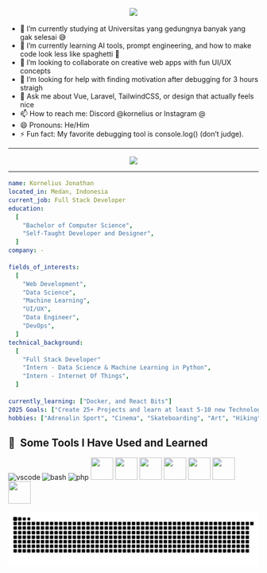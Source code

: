 <p align="center"> 
  <img src="https://capsule-render.vercel.app/api?text=HiKak!🕹️&animation=fadeIn&type=waving&color=gradient&height=100"/> 
</p>

<!--
**Kornelius1/Kornelius1** is a ✨ _special_ ✨ repository because its `README.md` (this file) appears on your GitHub profile.
-->
- 🔭 I’m currently studying at Universitas yang gedungnya banyak yang gak selesai 😅
- 🌱 I’m currently learning AI tools, prompt engineering, and how to make code look less like spaghetti 🍝
- 👯 I’m looking to collaborate on creative web apps with fun UI/UX concepts
- 🤔 I’m looking for help with finding motivation after debugging for 3 hours straigh
- 💬 Ask me about Vue, Laravel, TailwindCSS, or design that actually feels nice
- 📫 How to reach me: Discord @kornelius or Instagram @
- 😄 Pronouns: He/Him
- ⚡ Fun fact: My favorite debugging tool is console.log() (don’t judge).

---
<div align="center">
  <img align="center" height=200 src="https://media3.giphy.com/media/BVSMbtX5ZRGqwnCQnX/giphy.gif"/>
</div>

---
```yaml 
name: Kornelius Jonathan
located_in: Medan, Indonesia
current_job: Full Stack Developer
education:
  [
    "Bachelor of Computer Science",
    "Self-Taught Developer and Designer",
  ]
company: -

fields_of_interests:
  [
    "Web Development",
    "Data Science",
    "Machine Learning",
    "UI/UX",
    "Data Engineer",
    "DevOps",
  ]
technical_background:
  [
    "Full Stack Developer"
    "Intern - Data Science & Machine Learning in Python",
    "Intern - Internet Of Things",
  ]
  
currently_learning: ["Docker, and React Bits"]
2025 Goals: ["Create 25+ Projects and learn at least 5-10 new Technologies."]
hobbies: ["Adrenalin Sport", "Cinema", "Skateboarding", "Art", "Hiking"]
```
<!-- https://devicon.dev/ -->
<h2> 🚀 &nbsp;Some Tools I Have Used and Learned</h2>
<p align="left">
<img src="https://cdn.jsdelivr.net/gh/devicons/devicon/icons/vscode/vscode-original.svg" alt="vscode" width="45" height="45"/>
<img src="https://cdn.jsdelivr.net/gh/devicons/devicon/icons/bash/bash-original.svg" alt="bash" width="45" height="45"/>
<img src="https://cdn.jsdelivr.net/gh/devicons/devicon/icons/php/php-original.svg" alt="php" width="45" height="45"/>
<img src="https://cdn.jsdelivr.net/gh/devicons/devicon@latest/icons/react/react-original.svg" width="45" height="45"/>
<i class="devicon-laravel-original-wordmark" width="45" height="45"></i>
<img src="https://cdn.jsdelivr.net/gh/devicons/devicon@latest/icons/vuejs/vuejs-original-wordmark.svg" width="45" height="45"/>
<img src="https://cdn.jsdelivr.net/gh/devicons/devicon@latest/icons/javascript/javascript-original.svg" width="45" height="45"/>
<img src="https://cdn.jsdelivr.net/gh/devicons/devicon@latest/icons/postgresql/postgresql-original-wordmark.svg" width="45" height="45"/>   
<img src="https://cdn.jsdelivr.net/gh/devicons/devicon@latest/icons/mysql/mysql-original.svg" width="45" height="45"/>
<img src="https://cdn.jsdelivr.net/gh/devicons/devicon@latest/icons/python/python-plain.svg" width="45" height="45"/>
<img src="https://cdn.jsdelivr.net/gh/devicons/devicon@latest/icons/mongodb/mongodb-original-wordmark.svg" width="45" height="45"/>
                
</p>

![snake gif](https://github.com/Kornelius1/Kornelius1/blob/output/github-contribution-grid-snake.svg)

